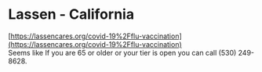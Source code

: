 # Lassen - California

[https://lassencares.org/covid-19%2Fflu-vaccination](https://lassencares.org/covid-19%2Fflu-vaccination) \
Seems like If you are 65 or older or your tier is open you can call (530) 249-8628.
